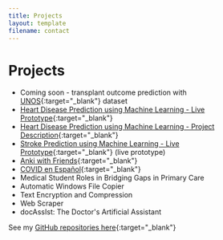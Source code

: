 ```yaml
---
title: Projects
layout: template
filename: contact
---
```


# Projects

- Coming soon - transplant outcome prediction with [UNOS](https://unos.org/data/){:target="_blank"} dataset
- [Heart Disease Prediction using Machine Learning - Live Prototype](http://www.heartdiseasepredictor.com/){:target="_blank"}
- [Heart Disease Prediction using Machine Learning - Project Description](http://www.heartdiseaseprediction.com/){:target="_blank"}
- [Stroke Prediction using Machine Learning - Live Prototype](http://www.strokepredictor.com/){:target="_blank"} (live prototype)
- [Anki with Friends](https://ankiwithfriends.com/){:target="_blank"}
- [COVID en Español](http://www.covidenespanol.com/){:target="_blank"}
- Medical Student Roles in Bridging Gaps in Primary Care
- Automatic Windows File Copier
- Text Encryption and Compression
- Web Scraper
- docAssIst: The Doctor's Artificial Assistant

See my [GitHub repositories here](https://github.com/jopeo){:target="_blank"}
